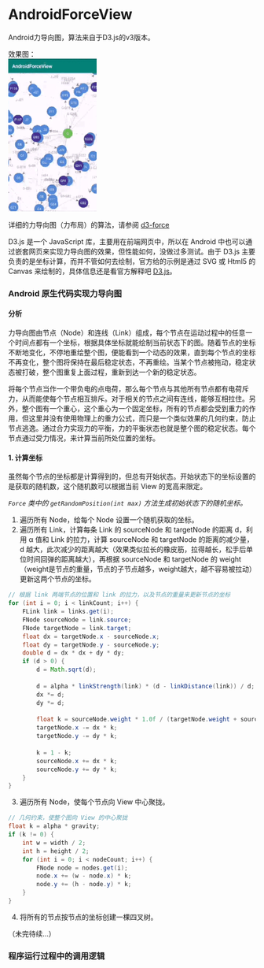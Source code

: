 # AndroidForceView
Android力导向图，算法来自于D3.js的v3版本。

效果图：  
![图片](https://github.com/Amot-zpan/AndroidForceView/blob/master/art/androidforceview.gif)

详细的力导向图（力布局）的算法，请参阅 [d3-force](https://github.com/d3/d3-force/blob/master/README.md)

D3.js 是一个 JavaScript 库，主要用在前端网页中，所以在 Android 中也可以通过嵌套网页来实现力导向图的效果，但性能如何，没做过多测试。由于
D3.js 主要负责的是坐标计算，而并不管如何去绘制，官方给的示例是通过 SVG 或 Html5 的 Canvas 来绘制的，具体信息还是看官方解释吧 [D3.js](https://github.com/d3/d3)。

### Android 原生代码实现力导向图
#### 分析
力导向图由节点（Node）和连线（Link）组成，每个节点在运动过程中的任意一个时间点都有一个坐标，根据具体坐标就能绘制当前状态下的图。随着节点的坐标不断地变化，不停地重绘整个图，便能看到一个动态的效果，直到每个节点的坐标不再变化，整个图将保持在最后稳定状态，不再重绘。当某个节点被拖动，稳定状态被打破，整个图重复上面过程，重新到达一个新的稳定状态。

将每个节点当作一个带负电的点电荷，那么每个节点与其他所有节点都有电荷斥力，从而能使每个节点相互排斥。对于相关的节点之间有连线，能够互相拉住。另外，整个图有一个重心，这个重心为一个固定坐标，所有的节点都会受到重力的作用，但这里并没有使用物理上的重力公式，而只是一个类似效果的几何约束，防止节点逃逸。通过合力实现力的平衡，力的平衡状态也就是整个图的稳定状态。每个节点通过受力情况，来计算当前所处位置的坐标。

#### 1. 计算坐标
虽然每个节点的坐标都是计算得到的，但总有开始状态。开始状态下的坐标设置的是获取的随机数，这个随机数可以根据当前 View 的宽高来限定。

*`Force` 类中的 `getRandomPosition(int max)` 方法生成初始状态下的随机坐标。*

1. 遍历所有 Node，给每个 Node 设置一个随机获取的坐标。
2. 遍历所有 Link，计算每条 Link 的 sourceNode 和 targetNode 的距离 d，利用 α 值和 Link 的拉力，计算 sourceNode 和 targetNode 的距离的减少量，d 越大，此次减少的距离越大（效果类似拉长的橡皮筋，拉得越长，松手后单位时间回弹的距离越大），再根据 sourceNode 和 targetNode 的 weight （weight是节点的重量，节点的子节点越多，weight越大，越不容易被拉动）更新这两个节点的坐标。
```java
// 根据 link 两端节点的位置和 link 的拉力，以及节点的重量来更新节点的坐标
for (int i = 0; i < linkCount; i++) {
    FLink link = links.get(i);
    FNode sourceNode = link.source;
    FNode targetNode = link.target;
    float dx = targetNode.x - sourceNode.x;
    float dy = targetNode.y - sourceNode.y;
    double d = dx * dx + dy * dy;
    if (d > 0) {
        d = Math.sqrt(d);

        d = alpha * linkStrength(link) * (d - linkDistance(link)) / d;
        dx *= d;
        dy *= d;

        float k = sourceNode.weight * 1.0f / (targetNode.weight + sourceNode.weight);
        targetNode.x -= dx * k;
        targetNode.y -= dy * k;

        k = 1 - k;
        sourceNode.x += dx * k;
        sourceNode.y += dy * k;
    }
}
```
3. 遍历所有 Node，使每个节点向 View 中心聚拢。
```java
// 几何约束，使整个图向 View 的中心聚拢
float k = alpha * gravity;
if (k != 0) {
    int w = width / 2;
    int h = height / 2;
    for (int i = 0; i < nodeCount; i++) {
        FNode node = nodes.get(i);
        node.x += (w - node.x) * k;
        node.y += (h - node.y) * k;
    }
}
```
4. 将所有的节点按节点的坐标创建一棵四叉树。

（未完待续...）

### 程序运行过程中的调用逻辑
